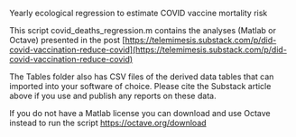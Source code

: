 Yearly ecological regression to estimate COVID vaccine mortality risk

This script covid_deaths_regression.m contains the analyses (Matlab or Octave) presented in the post [https://telemimesis.substack.com/p/did-covid-vaccination-reduce-covid](https://telemimesis.substack.com/p/did-covid-vaccination-reduce-covid) 

The Tables folder also has CSV files of the derived data tables that can imported into your software of choice. Please cite the Substack article above if you use and publish any reports on these data.

If you do not have a Matlab license you can download and use Octave instead to run the script https://octave.org/download
